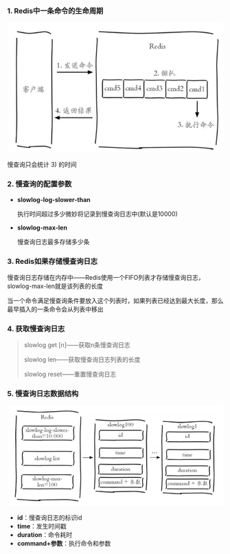 ### 1. Redis中一条命令的生命周期

![4](p/4.png)

慢查询只会统计 3) 的时间

### 2. 慢查询的配置参数

* **slowlog-log-slower-than**
  
  执行时间超过多少微妙将记录到慢查询日志中(默认是10000)

* **slowlog-max-len**
  
  慢查询日志最多存储多少条

### 3. Redis如果存储慢查询日志

慢查询日志存储在内存中——Redis使用一个FIFO列表才存储慢查询日志，slowlog-max-len就是该列表的长度

当一个命令满足慢查询条件要放入这个列表时，如果列表已经达到最大长度，那么最早插入的一条命令会从列表中移出

### 4. 获取慢查询日志

> slowlog get [n]——获取n条慢查询日志
> 
> slowlog len——获取慢查询日志列表的长度
> 
> slowlog reset——重置慢查询日志

### 5. 慢查询日志数据结构

![慢查询日志数据结构](p/慢查询日志数据结构.png)

* **id**：慢查询日志的标识id
* **time**：发生时间戳
* **duration**：命令耗时
* **command+参数**：执行命令和参数